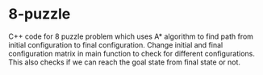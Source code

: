 # 8-puzzle
C++ code for 8 puzzle problem which uses A* algorithm to find path from initial configuration to final configuration.
Change initial and final configuration matrix in main function to check for different configurations.
This also checks if we can reach the goal state from final state or not.
